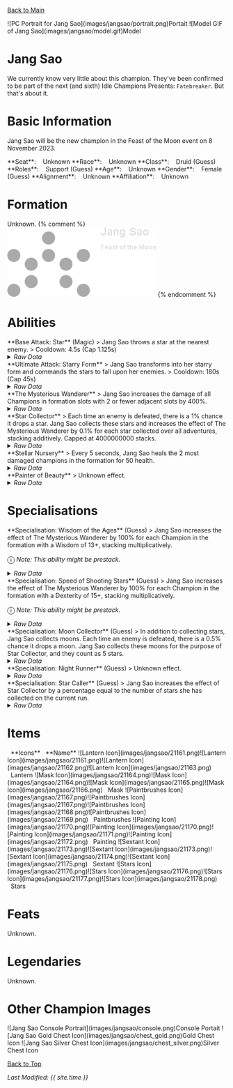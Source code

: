 [Back to Main](index.md)

<span class="championPortraitsRow">
    <span class="championPortraitsImage">
        ![PC Portrait for Jang Sao](images/jangsao/portrait.png)Portait
    </span>
    <span class="championPortraitsImage">
        ![Model GIF of Jang Sao](images/jangsao/model.gif)Model
    </span>
</span>

# Jang Sao

We currently know very little about this champion. They've been confirmed to be part of the next (and sixth) Idle Champions Presents: `Fatebreaker`. But that's about it.

# Basic Information

Jang Sao will be the new champion in the Feast of the Moon event on 8 November 2023.

<span class="champStatsTableColumn">
    <span class="champStatsTableRow">
        <span class="champStatsTableInfoHeader">
            <span style="margin-right:4px;">**Seat**:</span>
        </span>
        <span class="champStatsTableInfoSmall">
            <span style="margin-left:8px;">Unknown</span>
        </span>
    </span>
    <span class="champStatsTableRow">
        <span class="champStatsTableInfoHeader">
            <span style="margin-right:4px;">**Race**:</span>
        </span>
        <span class="champStatsTableInfoSmall">
            <span style="margin-left:8px;">Unknown</span>
        </span>
    </span>
    <span class="champStatsTableRow">
        <span class="champStatsTableInfoHeader">
            <span style="margin-right:4px;">**Class**:</span>
        </span>
        <span class="champStatsTableInfoSmall">
            <span style="margin-left:8px;">Druid (Guess)</span>
        </span>
    </span>
    <span class="champStatsTableRow">
        <span class="champStatsTableInfoHeader">
            <span style="margin-right:4px;">**Roles**:</span>
        </span>
        <span class="champStatsTableInfoSmall">
            <span style="margin-left:8px;">Support (Guess)</span>
        </span>
    </span>
    <span class="champStatsTableRow">
        <span class="champStatsTableInfoHeader">
            <span style="margin-right:4px;">**Age**:</span>
        </span>
        <span class="champStatsTableInfoSmall">
            <span style="margin-left:8px;">Unknown</span>
        </span>
    </span>
    <span class="champStatsTableRow">
        <span class="champStatsTableInfoHeader">
            <span style="margin-right:4px;">**Gender**:</span>
        </span>
        <span class="champStatsTableInfoSmall">
            <span style="margin-left:8px;">Female (Guess)</span>
        </span>
    </span>
    <span class="champStatsTableRow">
        <span class="champStatsTableInfoHeader">
            <span style="margin-right:4px;">**Alignment**:</span>
        </span>
        <span class="champStatsTableInfoSmall">
            <span style="margin-left:8px;">Unknown</span>
        </span>
    </span>
    <span class="champStatsTableRow">
        <span class="champStatsTableInfoHeader">
            <span style="margin-right:4px;">**Affiliation**:</span>
        </span>
        <span class="champStatsTableInfoSmall">
            <span style="margin-left:8px;">Unknown</span>
        </span>
    </span>
</span>

# Formation

Unknown.
{% comment %}
<span class="formationBorder">
    ![Formation Layout](images/jangsao/formation.png)
</span>
{% endcomment %}

# Abilities

<div markdown="1" class="abilityBorder"><div markdown="1" class="abilityBorderInner">
**Base Attack: Star** (Magic)
> Jang Sao throws a star at the nearest enemy.  
> Cooldown: 4.5s (Cap 1.125s)
<details><summary><em>Raw Data</em></summary>
<p>
<pre>
{
    "description": "Jang Sao throws a star at the nearest enemy.",
    "long_description": "",
    "damage_modifier": 1,
    "damage_types": ["magic"],
    "graphic_id": 0,
    "target": "front",
    "aoe_radius": 0,
    "tags": ["ranged"],
    "num_targets": 1,
    "animations": [{
        "projectile_details": {
            "trail": {
                "scale_lerp": [
                    {
                        "x": 1,
                        "y": 1
                    },
                    {
                        "x": 0,
                        "y": 0
                    }
                ],
                "lifespan": 0.1,
                "initial_velocity": {
                    "x": 0,
                    "y": 0
                },
                "alpha_lerp": {
                    "0": 0,
                    "1": 0,
                    "0.1": 0.75
                },
                "particle_graphic_ids": [21159],
                "spawn_rate": 100,
                "velocity_jitter": {
                    "x": 30,
                    "y": 30
                }
            },
            "percent_height_offset": 4,
            "use_auto_rotation": true,
            "projectile_graphic_id": 21158,
            "projectile_speed": 1000,
            "hash": "89c063825fe75ec91320f4189f6864bb"
        },
        "hit_sound": 133,
        "shoot_sound": 149,
        "type": "ranged_attack",
        "projectile": "pd_generic_projectile",
        "shoot_frame": 20
    }],
    "name": "Star",
    "cooldown": 4.5,
    "id": 698
}
</pre>
</p>
</details>
</div></div>

<div markdown="1" class="abilityBorder"><div markdown="1" class="abilityBorderInner">
**Ultimate Attack: Starry Form**
> Jang Sao transforms into her starry form and commands the stars to fall upon her enemies.  
> Cooldown: 180s (Cap 45s)
<details><summary><em>Raw Data</em></summary>
<p>
<pre>
{
    "description": "Jang Sao transforms into her starry form and stars fall upon her enemies.",
    "long_description": "Jang Sao transforms into her starry form and commands the stars to fall upon her enemies.",
    "damage_modifier": 1,
    "damage_types": ["magic"],
    "graphic_id": 21208,
    "target": "random",
    "aoe_radius": 100,
    "tags": [
        "ranged",
        "ultimate"
    ],
    "num_targets": 1,
    "animations": [{
        "damage_frame": 2,
        "jump_sound": 30,
        "sound_frames": {"2": 154},
        "target_offset_x": -34,
        "type": "melee_attack"
    }],
    "name": "Starry Form",
    "cooldown": 180,
    "id": 699
}
</pre>
</p>
</details>
</div></div>

<div markdown="1" class="abilityBorder"><div markdown="1" class="abilityBorderInner">
**The Mysterious Wanderer**
> Jang Sao increases the damage of all Champions in formation slots with 2 or fewer adjacent slots by 400%.
<details><summary><em>Raw Data</em></summary>
<p>
<pre>
{
    "effect_keys": [{
        "off_when_benched": true,
        "effect_string": "hero_dps_multiplier_mult,400",
        "targets": [{
            "if_expr": "num_adj_slots<=max_adj",
            "max_adj": 2,
            "type": "slot_if_expr"
        }]
    }],
    "requirements": "",
    "description": {"desc": "Jang Sao increases the damage of all Champions in formation slots with 2 or fewer adjacent slots by $(amount)%."},
    "id": 1733,
    "flavour_text": "",
    "graphic_id": 21198,
    "properties": {
        "is_formation_ability": true,
        "owner_use_outgoing_description": true
    }
}
</pre>
</p>
</details>
</div></div>

<div markdown="1" class="abilityBorder"><div markdown="1" class="abilityBorderInner">
**Star Collector**
> Each time an enemy is defeated, there is a 1% chance it drops a star. Jang Sao collects these stars and increases the effect of The Mysterious Wanderer by 0.1% for each star collected over all adventures, stacking additively. Capped at 4000000000 stacks.
<details><summary><em>Raw Data</em></summary>
<p>
<pre>
{
    "effect_keys": [
        {
            "stack_title": "Total Stars",
            "stacks_multiply": false,
            "show_bonus": true,
            "effect_string": "buff_upgrade,0.1,13257",
            "desc_forced_order": 1,
            "max_stacks": 4000000000,
            "stacks_on_trigger": "on_broadcast_stacks,jangsao_star_trigger"
        },
        {
            "off_when_benched": true,
            "effect_string": "jangsao_star_collector,1"
        },
        {
            "is_instanced_stat": false,
            "use_stat_defs": true,
            "effect_string": "stacks_data_binder_safe,0,jangsao_star_collector_stacks"
        },
        {
            "stack_title": "Stars gained this adventure",
            "effect_string": "do_nothing",
            "desc_forced_order": 0,
            "show_stacks": true,
            "stacks_on_trigger": "on_broadcast_stacks,jangsao_star_trigger"
        },
        {
            "is_instanced_stat": true,
            "use_stat_defs": true,
            "effect_string": "stacks_data_binder_safe,3,jangsao_star_collector_stacks_this_run"
        }
    ],
    "requirements": "",
    "description": {"desc": "Each time an enemy is defeated, there is a $(amount___2)% chance it drops a star. Jang Sao collects these stars and increases the effect of The Mysterious Wanderer by $(amount)% for each star collected over all adventures, stacking additively. Capped at $max_stacks stacks."},
    "id": 1734,
    "flavour_text": "",
    "graphic_id": 21196,
    "properties": {
        "indexed_effect_properties": true,
        "is_formation_ability": true,
        "default_bonus_index": 0,
        "owner_use_outgoing_description": true,
        "per_effect_index_bonuses": true
    }
}
</pre>
</p>
</details>
</div></div>

<div markdown="1" class="abilityBorder"><div markdown="1" class="abilityBorderInner">
**Stellar Nursery**
> Every 5 seconds, Jang Sao heals the 2 most damaged champions in the formation for 50 health.
<details><summary><em>Raw Data</em></summary>
<p>
<pre>
{
    "effect_keys": [
        {
            "effect_string": "jangsao_stellar_nursery,50",
            "tick_rate": 5
        },
        {"effect_string": "jangsao_stellar_nursery_target_count,2"}
    ],
    "requirements": "",
    "description": {"desc": "Every $(tick_rate) seconds, Jang Sao heals the $(amount___2) most damaged champions in the formation for $(amount) health."},
    "id": 1735,
    "flavour_text": "",
    "graphic_id": 21197,
    "properties": {
        "indexed_effect_properties": true,
        "is_formation_ability": true,
        "default_bonus_index": 0,
        "owner_use_outgoing_description": true,
        "per_effect_index_bonuses": true
    }
}
</pre>
</p>
</details>
</div></div>

<div markdown="1" class="abilityBorder"><div markdown="1" class="abilityBorderInner">
**Painter of Beauty**
> Unknown effect.
<details><summary><em>Raw Data</em></summary>
<p>
<pre>
{
    "effect_keys": [{"effect_string": "do_nothing"}],
    "requirements": "",
    "description": {"desc": ""},
    "id": 1736,
    "flavour_text": "",
    "graphic_id": 21195,
    "properties": {
        "is_formation_ability": true,
        "owner_use_outgoing_description": true
    }
}
</pre>
</p>
</details>
</div></div>

# Specialisations

<div markdown="1" class="abilityBorder"><div markdown="1" class="abilityBorderInner">
**Specialisation: Wisdom of the Ages** (Guess)
> Jang Sao increases the effect of The Mysterious Wanderer by 100% for each Champion in the formation with a Wisdom of 13+, stacking multiplicatively.

<span style="font-size:1.2em;">ⓘ</span> *Note: This ability might be prestack.*
<details><summary><em>Raw Data</em></summary>
<p>
<pre>
{
    "effect_keys": [
        {"effect_string": "pre_stack_amount,100"},
        {
            "amount_expr": "upgrade_amount(13261,0)",
            "amount_updated_listeners": [
                "slot_changed",
                "feat_changed"
            ],
            "stacks_multiply": true,
            "off_when_benched": true,
            "show_bonus": true,
            "amount_func": "mult",
            "stack_func": "per_hero_attribute",
            "min_stat_amount": 13,
            "per_hero_expr": "clamp(wis+1-min_stat_amount,0,1)",
            "effect_string": "buff_upgrade,0,13257"
        }
    ],
    "requirements": "",
    "description": {"desc": "Jang Sao increases the effect of The Mysterious Wanderer by $(amount)% for each Champion in the formation with a Wisdom of $(min_stat_amount___2)+, stacking multiplicatively."},
    "id": 1737,
    "flavour_text": "",
    "graphic_id": 0,
    "properties": {
        "indexed_effect_properties": true,
        "is_formation_ability": true,
        "spec_option_post_apply_info": "High Wisdom Champions: $num_stacks___2",
        "default_bonus_index": 0,
        "owner_use_outgoing_description": true,
        "type": "upgrade",
        "formation_circle_icon": false,
        "per_effect_index_bonuses": true
    }
}
</pre>
</p>
</details>
</div></div>

<div markdown="1" class="abilityBorder"><div markdown="1" class="abilityBorderInner">
**Specialisation: Speed of Shooting Stars** (Guess)
> Jang Sao increases the effect of The Mysterious Wanderer by 100% for each Champion in the formation with a Dexterity of 15+, stacking multiplicatively.

<span style="font-size:1.2em;">ⓘ</span> *Note: This ability might be prestack.*
<details><summary><em>Raw Data</em></summary>
<p>
<pre>
{
    "effect_keys": [
        {"effect_string": "pre_stack_amount,100"},
        {
            "amount_expr": "upgrade_amount(13261,0)",
            "amount_updated_listeners": [
                "slot_changed",
                "feat_changed"
            ],
            "stacks_multiply": true,
            "off_when_benched": true,
            "show_bonus": true,
            "amount_func": "mult",
            "stack_func": "per_hero_attribute",
            "min_stat_amount": 15,
            "per_hero_expr": "clamp(dex+1-min_stat_amount,0,1)",
            "effect_string": "buff_upgrade,0,13257"
        }
    ],
    "requirements": "",
    "description": {"desc": "Jang Sao increases the effect of The Mysterious Wanderer by $(amount)% for each Champion in the formation with a Dexterity of $(min_stat_amount___2)+, stacking multiplicatively."},
    "id": 1738,
    "flavour_text": "",
    "graphic_id": 0,
    "properties": {
        "indexed_effect_properties": true,
        "is_formation_ability": true,
        "spec_option_post_apply_info": "High Dexterity Champions: $num_stacks___2",
        "default_bonus_index": 0,
        "owner_use_outgoing_description": true,
        "type": "upgrade",
        "formation_circle_icon": false,
        "per_effect_index_bonuses": true
    }
}
</pre>
</p>
</details>
</div></div>

<div markdown="1" class="abilityBorder"><div markdown="1" class="abilityBorderInner">
**Specialisation: Moon Collector** (Guess)
> In addition to collecting stars, Jang Sao collects moons. Each time an enemy is defeated, there is a 0.5% chance it drops a moon. Jang Sao collects these moons for the purpose of Star Collector, and they count as 5 stars.
<details><summary><em>Raw Data</em></summary>
<p>
<pre>
{
    "effect_keys": [{
        "goober_graphic_id": 21156,
        "off_when_benched": true,
        "goober_name": "Projectile_JangSao_Moon",
        "broadcast_trigger_count": 5,
        "effect_string": "jangsao_moon_collector,0.5",
        "goober_graphic_id_large": 21156
    }],
    "requirements": "",
    "description": {"desc": "In addition to collecting stars, Jang Sao collects moons. Each time an enemy is defeated, there is a $(amount)% chance it drops a moon. Jang Sao collects these moons for the purpose of Star Collector, and they count as $(broadcast_trigger_count) stars."},
    "id": 1739,
    "flavour_text": "",
    "graphic_id": 0,
    "properties": {
        "is_formation_ability": true,
        "owner_use_outgoing_description": true
    }
}
</pre>
</p>
</details>
</div></div>

<div markdown="1" class="abilityBorder"><div markdown="1" class="abilityBorderInner">
**Specialisation: Night Runner** (Guess)
> Unknown effect.
<details><summary><em>Raw Data</em></summary>
<p>
<pre>
{
    "effect_keys": [{"effect_string": "do_nothing"}],
    "requirements": "",
    "description": {"desc": ""},
    "id": 1740,
    "flavour_text": "",
    "graphic_id": 0,
    "properties": {
        "is_formation_ability": true,
        "owner_use_outgoing_description": true
    }
}
</pre>
</p>
</details>
</div></div>

<div markdown="1" class="abilityBorder"><div markdown="1" class="abilityBorderInner">
**Specialisation: Star Caller** (Guess)
> Jang Sao increases the effect of Star Collector by a percentage equal to the number of stars she has collected on the current run.
<details><summary><em>Raw Data</em></summary>
<p>
<pre>
{
    "effect_keys": [{
        "stack_title": "Stars gained this adventure",
        "stat": "jangsao_star_collector_stacks_this_run",
        "show_bonus": true,
        "amount_func": "add",
        "instance_stat": true,
        "stack_func": "get_stat",
        "effect_string": "buff_upgrade,1,13257"
    }],
    "requirements": "",
    "description": {"desc": "Jang Sao increases the effect of Star Collector by a percentage equal to the number of stars she has collected on the current run."},
    "id": 1741,
    "flavour_text": "",
    "graphic_id": 0,
    "properties": {
        "is_formation_ability": true,
        "spec_option_post_apply_info": "Stars collected: $num_stacks",
        "owner_use_outgoing_description": true
    }
}
</pre>
</p>
</details>
</div></div>

# Items

<span class="itemTableColumn">
    <span class="itemTableRowHeader">
        <span class="itemTableIcon" style="align-items:center;">
            <span style="margin-left:8px;">**Icons**</span>
        </span>
        <span class="itemTableNameSmall">
            <span style="margin-left: 8px;">**Name**</span>
        </span>
    </span>
    <span class="itemTableRow">
        <span class="itemTableIcon" style="align-items:center;">
            <span class="itemTableIcon1">![Lantern Icon](images/jangsao/21161.png)</span><span class="itemTableIcon2">![Lantern Icon](images/jangsao/21161.png)</span><span class="itemTableIcon3">![Lantern Icon](images/jangsao/21162.png)</span><span class="itemTableIcon4">![Lantern Icon](images/jangsao/21163.png)</span>
        </span>
        <span class="itemTableNameSmall">
            <span style="margin-left: 8px;">Lantern</span>
        </span>
    </span>
    <span class="itemTableRow">
        <span class="itemTableIcon" style="align-items:center;">
            <span class="itemTableIcon1">![Mask Icon](images/jangsao/21164.png)</span><span class="itemTableIcon2">![Mask Icon](images/jangsao/21164.png)</span><span class="itemTableIcon3">![Mask Icon](images/jangsao/21165.png)</span><span class="itemTableIcon4">![Mask Icon](images/jangsao/21166.png)</span>
        </span>
        <span class="itemTableNameSmall">
            <span style="margin-left: 8px;">Mask</span>
        </span>
    </span>
    <span class="itemTableRow">
        <span class="itemTableIcon" style="align-items:center;">
            <span class="itemTableIcon1">![Paintbrushes Icon](images/jangsao/21167.png)</span><span class="itemTableIcon2">![Paintbrushes Icon](images/jangsao/21167.png)</span><span class="itemTableIcon3">![Paintbrushes Icon](images/jangsao/21168.png)</span><span class="itemTableIcon4">![Paintbrushes Icon](images/jangsao/21169.png)</span>
        </span>
        <span class="itemTableNameSmall">
            <span style="margin-left: 8px;">Paintbrushes</span>
        </span>
    </span>
    <span class="itemTableRow">
        <span class="itemTableIcon" style="align-items:center;">
            <span class="itemTableIcon1">![Painting Icon](images/jangsao/21170.png)</span><span class="itemTableIcon2">![Painting Icon](images/jangsao/21170.png)</span><span class="itemTableIcon3">![Painting Icon](images/jangsao/21171.png)</span><span class="itemTableIcon4">![Painting Icon](images/jangsao/21172.png)</span>
        </span>
        <span class="itemTableNameSmall">
            <span style="margin-left: 8px;">Painting</span>
        </span>
    </span>
    <span class="itemTableRow">
        <span class="itemTableIcon" style="align-items:center;">
            <span class="itemTableIcon1">![Sextant Icon](images/jangsao/21173.png)</span><span class="itemTableIcon2">![Sextant Icon](images/jangsao/21173.png)</span><span class="itemTableIcon3">![Sextant Icon](images/jangsao/21174.png)</span><span class="itemTableIcon4">![Sextant Icon](images/jangsao/21175.png)</span>
        </span>
        <span class="itemTableNameSmall">
            <span style="margin-left: 8px;">Sextant</span>
        </span>
    </span>
    <span class="itemTableRow">
        <span class="itemTableIcon" style="align-items:center;">
            <span class="itemTableIcon1">![Stars Icon](images/jangsao/21176.png)</span><span class="itemTableIcon2">![Stars Icon](images/jangsao/21176.png)</span><span class="itemTableIcon3">![Stars Icon](images/jangsao/21177.png)</span><span class="itemTableIcon4">![Stars Icon](images/jangsao/21178.png)</span>
        </span>
        <span class="itemTableNameSmall">
            <span style="margin-left: 8px;">Stars</span>
        </span>
    </span>
</span>

# Feats

Unknown.

# Legendaries

Unknown.

# Other Champion Images

<span class="championImagesColumn">
    <span class="championImagesRow">
        <span class="championImagesPortrait">
            ![Jang Sao Console Portrait](images/jangsao/console.png)Console Portait
        </span>
    </span>
    <span class="championImagesRow">
        <span class="championImagesChests">
            ![Jang Sao Gold Chest Icon](images/jangsao/chest_gold.png)Gold Chest Icon
        </span>
        <span class="championImagesChests">
            ![Jang Sao Silver Chest Icon](images/jangsao/chest_silver.png)Silver Chest Icon
        </span>
    </span>
</span>

[Back to Top](#top)

*Last Modified: {{ site.time }}*